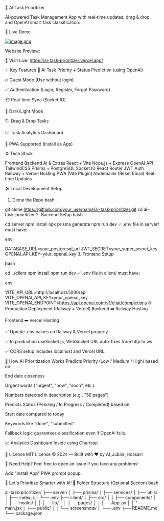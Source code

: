 🧠 AI Task Prioritizer

AI-powered Task Management App with real-time updates, drag & drop, and OpenAI smart task classification.

📸 Live Demo

[![image.png](https://i.postimg.cc/252THccM/image.png)](https://postimg.cc/qt68qLdx)

Website Preview:

🚀 Visit Live: https://ai-task-prioritizer.vercel.app/

✨ Key Features
🧠 AI Task Priority + Status Prediction (using OpenAI)

🔥 Guest Mode (Use without login)

✅ Authentication (Login, Register, Forgot Password)

📦 Real-time Sync (Socket.IO)

🌙 Dark/Light Mode

🖐️ Drag & Drop Tasks

📈 Task Analytics Dashboard

📱 PWA Supported (Install as App)

⚙️ Tech Stack

Frontend	Backend	AI & Extras
React + Vite	Node.js + Express	OpenAI API
TailwindCSS	Prisma + PostgreSQL	Socket.IO
React Router	JWT Auth	Railway + Vercel Hosting
PWA (Vite Plugin)	Nodemailer (Reset Email)	Real-time Updates

🛠️ Local Development Setup

1. Clone the Repo
bash

git clone https://github.com/your_username/ai-task-prioritizer.git
cd ai-task-prioritizer
2. Backend Setup
bash

cd server
npm install
npx prisma generate
npm run dev
✅ .env file in server/ must have:

env

DATABASE_URL=your_postgresql_url
JWT_SECRET=your_super_secret_key
OPENAI_API_KEY=your_openai_key
3. Frontend Setup

bash

cd ../client
npm install
npm run dev
✅ .env file in client/ must have:

env

VITE_API_URL=http://localhost:5000/api
VITE_OPENAI_API_KEY=your_openai_key
VITE_OPENAI_ENDPOINT=https://api.openai.com/v1/chat/completions
🌐 Production Deployment (Railway + Vercel)
Backend ➡️ Railway Hosting

Frontend ➡️ Vercel Hosting

✅ Update .env values on Railway & Vercel properly.

✅ In production useSocket.js, WebSocket URL auto-fixes from http to ws.

✅ CORS setup includes localhost and Vercel URL.

🧠 How AI Prioritization Works
Predicts Priority (Low / Medium / High) based on:

End date closeness

Urgent words ("urgent", "now", "soon", etc.)

Numbers detected in description (e.g., "50 pages")

Predicts Status (Pending / In Progress / Completed) based on:

Start date compared to today

Keywords like "done", "submitted"

Fallback logic guarantees classification even if OpenAI fails.

📈 Analytics Dashboard Inside using Chartstat

📄 License
MIT License © 2024 — Built with ❤️ by Al_Jubair_Hossain

💬 Need Help?
Feel free to open an issue if you face any problems!

Add "Install App" PWA prompt popup.

🚀 Let's Prioritize Smarter with AI!
📂 Folder Structure (Optional Section)
bash

ai-task-prioritizer/
├── server/
│   ├── prisma/
│   ├── services/
│   ├── utils/
│   ├── index.js
│   └── .env
├── client/
│   ├── src/
│   │   ├── components/
│   │   ├── hooks/
│   │   ├── lib/
│   │   ├── pages/
│   │   ├── App.jsx
│   │   └── main.jsx
│   ├── public/
│   │   └── screenshots/
│   └── .env
├── README.md
└── package.json